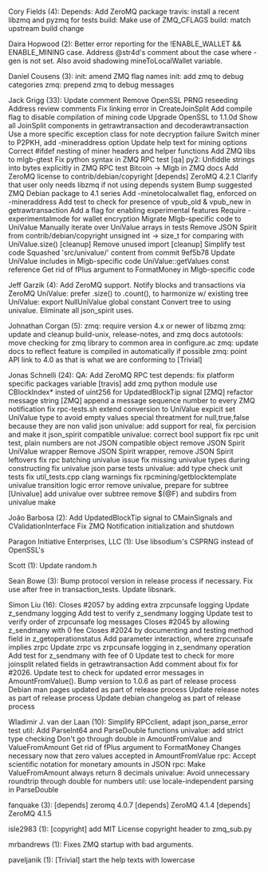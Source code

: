 Cory Fields (4):
      Depends: Add ZeroMQ package
      travis: install a recent libzmq and pyzmq for tests
      build: Make use of ZMQ_CFLAGS
      build: match upstream build change

Daira Hopwood (2):
      Better error reporting for the !ENABLE_WALLET && ENABLE_MINING case.
      Address @str4d's comment about the case where -gen is not set. Also avoid shadowing mineToLocalWallet variable.

Daniel Cousens (3):
      init: amend ZMQ flag names
      init: add zmq to debug categories
      zmq: prepend zmq to debug messages

Jack Grigg (33):
      Update comment
      Remove OpenSSL PRNG reseeding
      Address review comments
      Fix linking error in CreateJoinSplit
      Add compile flag to disable compilation of mining code
      Upgrade OpenSSL to 1.1.0d
      Show all JoinSplit components in getrawtransaction and decoderawtransaction
      Use a more specific exception class for note decryption failure
      Switch miner to P2PKH, add -mineraddress option
      Update help text for mining options
      Correct #ifdef nesting of miner headers and helper functions
      Add ZMQ libs to mlgb-gtest
      Fix python syntax in ZMQ RPC test
      [qa] py2: Unfiddle strings into bytes explicitly in ZMQ RPC test
      Bitcoin -> Mlgb in ZMQ docs
      Add ZeroMQ license to contrib/debian/copyright
      [depends] ZeroMQ 4.2.1
      Clarify that user only needs libzmq if not using depends system
      Bump suggested ZMQ Debian package to 4.1 series
      Add -minetolocalwallet flag, enforced on -mineraddress
      Add test to check for presence of vpub_old & vpub_new in getrawtransaction
      Add a flag for enabling experimental features
      Require -experimentalmode for wallet encryption
      Migrate Mlgb-specific code to UniValue
      Manually iterate over UniValue arrays in tests
      Remove JSON Spirit from contrib/debian/copyright
      unsigned int -> size_t for comparing with UniValue.size()
      [cleanup] Remove unused import
      [cleanup] Simplify test code
      Squashed 'src/univalue/' content from commit 9ef5b78
      Update UniValue includes in Mlgb-specific code
      UniValue::getValues const reference
      Get rid of fPlus argument to FormatMoney in Mlgb-specific code

Jeff Garzik (4):
      Add ZeroMQ support. Notify blocks and transactions via ZeroMQ
      UniValue: prefer .size() to .count(), to harmonize w/ existing tree
      UniValue: export NullUniValue global constant
      Convert tree to using univalue. Eliminate all json_spirit uses.

Johnathan Corgan (5):
      zmq: require version 4.x or newer of libzmq
      zmq: update and cleanup build-unix, release-notes, and zmq docs
      autotools: move checking for zmq library to common area in configure.ac
      zmq: update docs to reflect feature is compiled in automatically if possible
      zmq: point API link to 4.0 as that is what we are conforming to [Trivial]

Jonas Schnelli (24):
      QA: Add ZeroMQ RPC test
      depends: fix platform specific packages variable
      [travis] add zmq python module
      use CBlockIndex* insted of uint256 for UpdatedBlockTip signal
      [ZMQ] refactor message string
      [ZMQ] append a message sequence number to every ZMQ notification
      fix rpc-tests.sh
      extend conversion to UniValue
      expicit set UniValue type to avoid empty values
      special threatment for null,true,false because they are non valid json
      univalue: add support for real, fix percision and make it json_spirit compatible
      univalue: correct bool support
      fix rpc unit test, plain numbers are not JSON compatible object
      remove JSON Spirit UniValue wrapper
      Remove JSON Spirit wrapper, remove JSON Spirit leftovers
      fix rpc batching univalue issue
      fix missing univalue types during constructing
      fix univalue json parse tests
      univalue: add type check unit tests
      fix util_tests.cpp clang warnings
      fix rpcmining/getblocktemplate univalue transition logic error
      remove univalue, prepare for subtree
      [Univalue] add univalue over subtree
      remove $(@F) and subdirs from univalue make

João Barbosa (2):
      Add UpdatedBlockTip signal to CMainSignals and CValidationInterface
      Fix ZMQ Notification initialization and shutdown

Paragon Initiative Enterprises, LLC (1):
      Use libsodium's CSPRNG instead of OpenSSL's

Scott (1):
      Update random.h

Sean Bowe (3):
      Bump protocol version in release process if necessary.
      Fix use after free in transaction_tests.
      Update libsnark.

Simon Liu (16):
      Closes #2057 by adding extra zrpcunsafe logging
      Update z_sendmany logging
      Add test to verify z_sendmany logging
      Update test to verify order of zrpcunsafe log messages
      Closes #2045 by allowing z_sendmany with 0 fee
      Closes #2024 by documenting and testing method field in z_getoperationstatus
      Add parameter interaction, where zrpcunsafe implies zrpc
      Update zrpc vs zrpcunsafe logging in z_sendmany operation
      Add test for z_sendmany with fee of 0
      Update test to check for more joinsplit related fields in getrawtransaction
      Add comment about fix for #2026.
      Update test to check for updated error messages in AmountFromValue().
      Bump version to 1.0.6 as part of release process
      Debian man pages updated as part of release process
      Update release notes as part of release process
      Update debian changelog as part of release process

Wladimir J. van der Laan (10):
      Simplify RPCclient, adapt json_parse_error test
      util: Add ParseInt64 and ParseDouble functions
      univalue: add strict type checking
      Don't go through double in AmountFromValue and ValueFromAmount
      Get rid of fPlus argument to FormatMoney
      Changes necessary now that zero values accepted in AmountFromValue
      rpc: Accept scientific notation for monetary amounts in JSON
      rpc: Make ValueFromAmount always return 8 decimals
      univalue: Avoid unnecessary roundtrip through double for numbers
      util: use locale-independent parsing in ParseDouble

fanquake (3):
      [depends] zeromq 4.0.7
      [depends] ZeroMQ 4.1.4
      [depends] ZeroMQ 4.1.5

isle2983 (1):
      [copyright] add MIT License copyright header to zmq_sub.py

mrbandrews (1):
      Fixes ZMQ startup with bad arguments.

paveljanik (1):
      [Trivial] start the help texts with lowercase


